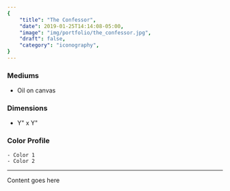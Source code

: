 ```yaml
---
{
    "title": "The Confessor",
    "date": 2019-01-25T14:14:08-05:00,
    "image": "img/portfolio/the_confessor.jpg",
    "draft": false,
    "category": "iconography",
}
---
```


### Mediums
- Oil on canvas

### Dimensions
- Y" x Y"

### Color Profile
    - Color 1
    - Color 2

---

Content goes here